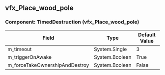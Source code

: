 ## vfx_Place_wood_pole

### Component: TimedDestruction (vfx_Place_wood_pole)

|Field|Type|Default Value|
|---|---|---|
|m_timeout|System.Single|3|
|m_triggerOnAwake|System.Boolean|True|
|m_forceTakeOwnershipAndDestroy|System.Boolean|False|

